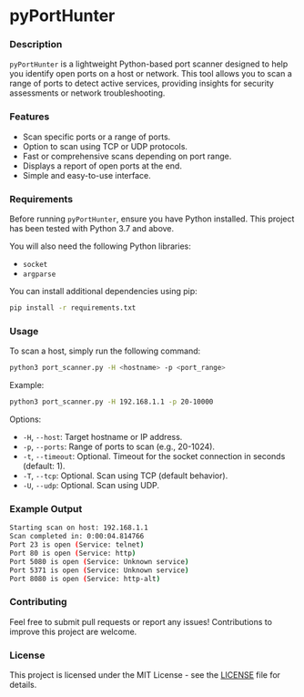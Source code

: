
# pyPortHunter

### Description
`pyPortHunter` is a lightweight Python-based port scanner designed to help you identify open ports on a host or network. This tool allows you to scan a range of ports to detect active services, providing insights for security assessments or network troubleshooting.

### Features
- Scan specific ports or a range of ports.
- Option to scan using TCP or UDP protocols.
- Fast or comprehensive scans depending on port range.
- Displays a report of open ports at the end.
- Simple and easy-to-use interface.

### Requirements
Before running `pyPortHunter`, ensure you have Python installed. This project has been tested with Python 3.7 and above.

You will also need the following Python libraries:
- `socket`
- `argparse`

You can install additional dependencies using pip:

```bash
pip install -r requirements.txt
```

### Usage
To scan a host, simply run the following command:

```bash
python3 port_scanner.py -H <hostname> -p <port_range>
```

Example:

```bash
python3 port_scanner.py -H 192.168.1.1 -p 20-10000
```

Options:
- `-H`, `--host`: Target hostname or IP address.
- `-p`, `--ports`: Range of ports to scan (e.g., 20-1024).
- `-t`, `--timeout`: Optional. Timeout for the socket connection in seconds (default: 1).
- `-T`, `--tcp`: Optional. Scan using TCP (default behavior).
- `-U`, `--udp`: Optional. Scan using UDP.

### Example Output

```bash
Starting scan on host: 192.168.1.1
Scan completed in: 0:00:04.814766
Port 23 is open (Service: telnet)
Port 80 is open (Service: http)
Port 5080 is open (Service: Unknown service)
Port 5371 is open (Service: Unknown service)
Port 8080 is open (Service: http-alt)
```

### Contributing
Feel free to submit pull requests or report any issues! Contributions to improve this project are welcome.

### License
This project is licensed under the MIT License - see the [LICENSE](LICENSE) file for details.